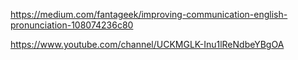 <https://medium.com/fantageek/improving-communication-english-pronunciation-108074236c80>

<https://www.youtube.com/channel/UCKMGLK-Inu1lReNdbeYBgOA>

